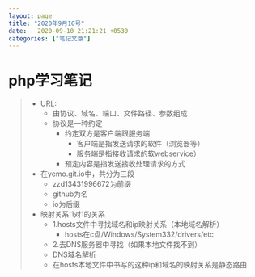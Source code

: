 ```yaml
---
layout: page
title: "2020年9月10号"
date:   2020-09-10 21:21:21 +0530
categories: ["笔记文章"]
---
```

# php学习笔记
> - URL:
>    - 由协议、域名、端口、文件路径、参数组成
>    - 协议是一种约定
>      - 约定双方是客户端跟服务端
>        - 客户端是指发送请求的软件（浏览器等）
>        - 服务端是指接收请求的软webservice）
>      - 预定内容是指发送接收处理请求的方式
> - 在yemo.git.io中，共分为三段
>    - zzd13431996672为前缀
>    - github为名
>    - io为后缀
> - 映射关系:1对1的关系
>   - 1.hosts文件中寻找域名和ip映射关系（本地域名解析）
>     - hosts在c盘/Windows/System332/drivers/etc
>   - 2.去DNS服务器中寻找（如果本地文件找不到）   
>    - DNS域名解析
>   - 在hosts本地文件中书写的这种ip和域名的映射关系是静态路由